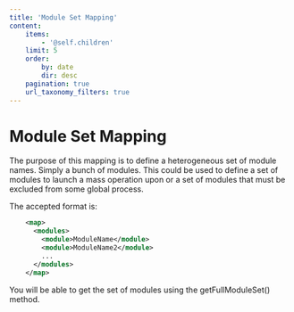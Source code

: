 ```yaml
---
title: 'Module Set Mapping'
content:
    items:
        - '@self.children'
    limit: 5
    order:
        by: date
        dir: desc
    pagination: true
    url_taxonomy_filters: true
---
```


Module Set Mapping
==================

The purpose of this mapping is to define a heterogeneous set of module
names. Simply a bunch of modules. This could be used to define a set of
modules to launch a mass operation upon or a set of modules that must be
excluded from some global process.

The accepted format is:
```xml
    <map>
      <modules>
        <module>ModuleName</module>
        <module>ModuleName2</module>
        ...
      </modules> 
    </map>
```
You will be able to get the set of modules using the getFullModuleSet()
method.
